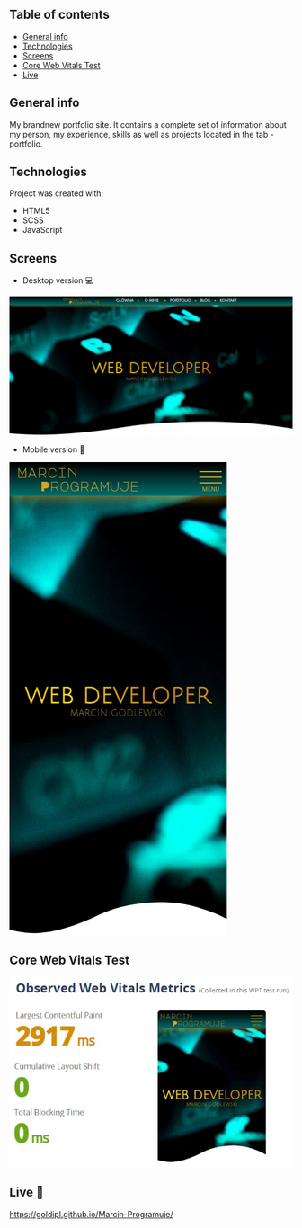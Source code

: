 ## Table of contents
* [General info](#general-info)
* [Technologies](#technologies)
* [Screens](#screens)
* [Core Web Vitals Test](#core-web-vitals-test)
* [Live](#live-star2)

## General info
My brandnew portfolio site. It contains a complete set of information about my person, my experience, skills as well as projects located in the tab - portfolio.

## Technologies
Project was created with:
* HTML5
* SCSS
* JavaScript

## Screens
* Desktop version :computer:     

![Screenshot](Screen01.jpg) 

* Mobile version :iphone:     

![Screenshot](Screen02.jpg) 

## Core Web Vitals Test   

![Screenshot](Screen03.jpg) 

## Live :star2:
https://goldipl.github.io/Marcin-Programuje/
